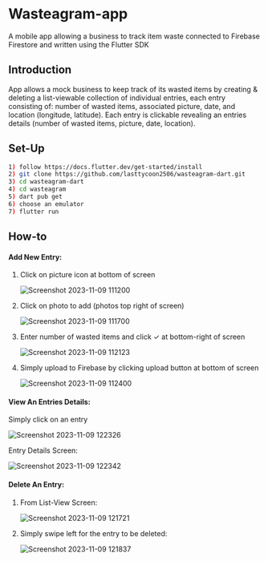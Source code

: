 # Wasteagram-app
A mobile app allowing a business to track item waste connected to Firebase Firestore and written using the Flutter SDK
## Introduction
App allows a mock business to keep track of its wasted items by creating & deleting a list-viewable collection of individual entries, each entry consisting of: number of wasted items, associated picture, date, and location (longitude, latitude). Each entry is clickable revealing an entries details (number of wasted items, picture, date, location). 
## Set-Up
```bash
1) follow https://docs.flutter.dev/get-started/install
2) git clone https://github.com/lasttycoon2506/wasteagram-dart.git
3) cd wasteagram-dart
4) cd wasteagram
5) dart pub get
6) choose an emulator
7) flutter run
```
## How-to
#### Add New Entry:
1) Click on picture icon at bottom of screen

   
      ![Screenshot 2023-11-09 111200](https://github.com/lasttycoon2506/mobile-app/assets/114425878/0f752951-4d36-41d8-ae2d-563bac043d9c)


2) Click on photo to add (photos top right of screen)

   
      ![Screenshot 2023-11-09 111700](https://github.com/lasttycoon2506/mobile-app/assets/114425878/53dcf948-928c-4db8-8cfa-48e04ee743df)


3) Enter number of wasted items and click ✓ at bottom-right of screen

      ![Screenshot 2023-11-09 112123](https://github.com/lasttycoon2506/mobile-app/assets/114425878/314004cb-2f38-4a0f-91c5-0c17c85fb497)


4) Simply upload to Firebase by clicking upload button at bottom of screen


      ![Screenshot 2023-11-09 112400](https://github.com/lasttycoon2506/mobile-app/assets/114425878/205385c5-3da0-4e5d-ad5a-f311d5ab1624)


#### View An Entries Details:
   Simply click on an entry

![Screenshot 2023-11-09 122326](https://github.com/lasttycoon2506/mobile-app/assets/114425878/bd8c7bb0-5542-4d03-a2e2-07176e4e00b1)


   Entry Details Screen:

![Screenshot 2023-11-09 122342](https://github.com/lasttycoon2506/mobile-app/assets/114425878/53d404b0-dad6-43b8-b7e3-76a31488e294)


#### Delete An Entry:
1) From List-View Screen:
   
   ![Screenshot 2023-11-09 121721](https://github.com/lasttycoon2506/mobile-app/assets/114425878/82aab302-407b-499e-95a0-493860eef4d9)


2) Simply swipe left for the entry to be deleted:

   ![Screenshot 2023-11-09 121837](https://github.com/lasttycoon2506/mobile-app/assets/114425878/ac3399e5-7274-4d0e-8ece-8edc2831e0bf)

